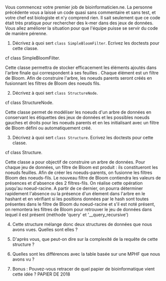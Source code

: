 Vous commencez votre premier job de bioinformaticien.ne. La personne précédente vous a laissé un code quasi sans commentaire et sans test, et votre chef est biologiste et n'y comprend rien. Il sait seulement que ce code était très pratique pour rechercher des k-mer dans des jeux de données. 
Vous allez améliorer la situation pour que l'équipe puisse se servir du code de manière pérenne.

1. Décrivez à quoi sert `class SimpleBloomFilter`. Ecrivez les doctests pour cette classe.

cf class SimpleBloomFilter.

Cette classe permettra de stocker efficacement les éléments ajoutés dans l'arbre finale qui correspondent à ses feuilles .
Chaque élément est un filtre de Bloom. Afin de construire l'arbre, les noeuds parents seront créés en fusionnant les 
filtres de Bloom des noeuds fils.

2. Décrivez à quoi sert `class StructureNode`. 

cf class StructureNode.

Cette classe permet de modéliser les noeuds d'un arbre de données en conservant les étiquettes des jeux de données et les possibles noeuds gauches et droits pour les noeuds parents et en les initialisant avec un filtre de Bloom défini ou automatiquement créé. 

3. Décrivez à quoi sert `class Structure`. Ecrivez les doctests pour cette classe.

cf class Structure.

Cette classe a pour objectif de construire un arbre de données. 
Pour chaque jeu de données, un filtre de Bloom est produit : ils constitueront les noeuds feuilles.
Afin de créer les noeuds-parents, on fusionne les filtres Bloom des noeuds-fils. Le nouveau filtre de Bloom contiendra les valeurs
de présences et d'absence des 2 filtres-fils. 
On réalise cette opération jusqu'au noeud-racine.
A partir de ce dernier, on pourra déterminer rapidement l'absence ou la présence d'un élement dans l'arbre en le hashant et en 
vérifiant si les positions données par le hash sont toutes présentes dans le filtre de Bloom du noeud-racine et s'il est noté présent, on remontera les filtres de Bloom pour retrouver le jeu de données dans lequel il est présent (méthode 'query' et '__query_recursive')


4. Cette structure mélange donc deux structures de données que nous avons vues. Quelles sont elles ?

4. D'après vous, que peut-on dire sur la complexité de la requête de cette structure ? 

5. Quelles sont les différences avec la table basée sur une MPHF que nous avons vu ? 

6. Bonus : Pouvez-vous retracer de quel papier de bioinformatique vient cette idée ?
PAPIER DE 2018 